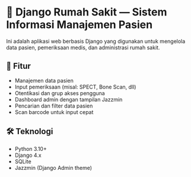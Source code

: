 # 🏥 Django Rumah Sakit — Sistem Informasi Manajemen Pasien

Ini adalah aplikasi web berbasis Django yang digunakan untuk mengelola data pasien, pemeriksaan medis, dan administrasi rumah sakit.

## 🚀 Fitur

- Manajemen data pasien
- Input pemeriksaan (misal: SPECT, Bone Scan, dll)
- Otentikasi dan grup akses pengguna
- Dashboard admin dengan tampilan Jazzmin
- Pencarian dan filter data pasien
- Scan barcode untuk input cepat

## 🛠 Teknologi

- Python 3.10+
- Django 4.x
- SQLite
- Jazzmin (Django Admin theme)